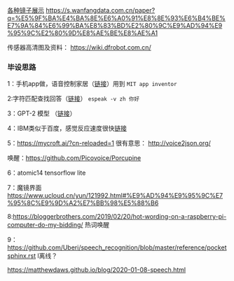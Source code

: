 [各种镜子展示](https://michaelteeuw.nl/tag/magicmirror/)
https://s.wanfangdata.com.cn/paper?q=%E5%9F%BA%E4%BA%8E%E6%A0%91%E8%8E%93%E6%B4%BE%E7%9A%84%E6%99%BA%E8%83%BD%E2%80%9C%E9%AD%94%E9%95%9C%E2%80%9D%E8%AE%BE%E8%AE%A1

传感器高清图及资料： https://wiki.dfrobot.com.cn/

### 毕设思路

1：手机app做，语音控制家居（[链接](https://www.instructables.com/Make-a-Python-Powered-ChatBot-Raspberry-Pi/)）用到 ``MIT app inventor``

2:字符匹配查找回答（[链接](https://wajidahmad89.medium.com/raspberry-pi-chatbot-with-python-60c65f116d5b)） ``espeak -v zh 你好``

3：GPT-2 模型 （[链接](https://blog.piandpython.net/make-a-gpt-2-chatbot-with-raspberry-pi-flask-and-gunicorn/)）

4：IBM类似于百度，感觉反应速度很快[链接](https://iotdesignpro.com/projects/how-to-build-ibm-watson-chatbot-using-raspberry-pi-and-tjbot)

5：https://mycroft.ai/?cn-reloaded=1           很有意思：   http://voice2json.org/

  唤醒：https://github.com/Picovoice/Porcupine

6：atomic14  tensorflow lite

7：魔镜界面 https://www.ucloud.cn/yun/121992.html#%E9%AD%94%E9%95%9C%E7%95%8C%E9%9D%A2%E7%BB%98%E5%88%B6

8:https://bloggerbrothers.com/2019/02/20/hot-wording-on-a-raspberry-pi-computer-do-my-bidding/    热词唤醒

9：https://github.com/Uberi/speech_recognition/blob/master/reference/pocketsphinx.rst    l离线？

https://matthewdaws.github.io/blog/2020-01-08-speech.html
